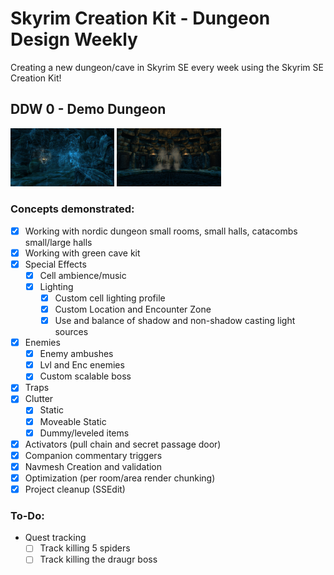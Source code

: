 # Skyrim Creation Kit - Dungeon Design Weekly

Creating a new dungeon/cave in Skyrim SE every week using the Skyrim SE Creation Kit!

## DDW 0 - Demo Dungeon
<img src="https://github.com/joedmartin/Skyrim-DDW/blob/master/Screenshots/DDWDemoSpiderDraugr.jpg?raw=true" width="33%"> <img src="https://github.com/joedmartin/Skyrim-DDW/blob/master/Screenshots/DDWDemoBossRoom.jpg?raw=true" width="33%">
### Concepts demonstrated:
- [X] Working with nordic dungeon small rooms, small halls, catacombs small/large halls
- [X] Working with green cave kit
- [X] Special Effects
  - [X] Cell ambience/music
  - [X] Lighting
    - [X] Custom cell lighting profile
    - [X] Custom Location and Encounter Zone
    - [X] Use and balance of shadow and non-shadow casting light sources
- [X] Enemies
  - [X] Enemy ambushes
  - [X] Lvl and Enc enemies
  - [X] Custom scalable boss
- [X] Traps
- [X] Clutter
  - [X] Static
  - [X] Moveable Static
  - [X] Dummy/leveled items
- [X] Activators (pull chain and secret passage door)
- [X] Companion commentary triggers
- [X] Navmesh Creation and validation
- [X] Optimization (per room/area render chunking)
- [X] Project cleanup (SSEdit)
### To-Do:
- Quest tracking
  - [ ] Track killing 5 spiders
  - [ ] Track killing the draugr boss
